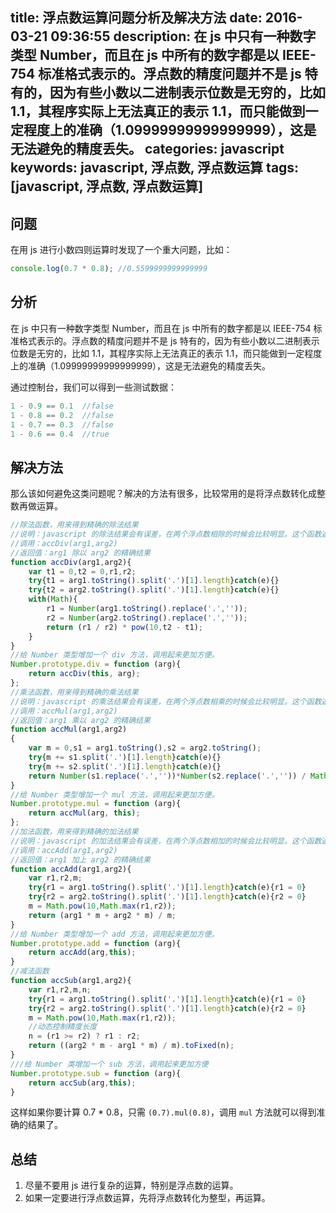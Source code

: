 title: 浮点数运算问题分析及解决方法
date: 2016-03-21 09:36:55
description: 在 js 中只有一种数字类型 Number，而且在 js 中所有的数字都是以 IEEE-754 标准格式表示的。浮点数的精度问题并不是 js 特有的，因为有些小数以二进制表示位数是无穷的，比如 1.1，其程序实际上无法真正的表示 1.1，而只能做到一定程度上的准确（1.09999999999999999），这是无法避免的精度丢失。
categories: javascript
keywords: javascript, 浮点数, 浮点数运算
tags: [javascript, 浮点数, 浮点数运算]
---

## 问题 ##

在用 js 进行小数四则运算时发现了一个重大问题，比如：

``` javascript
console.log(0.7 * 0.8);	//0.5599999999999999
```

## 分析 ##

在 js 中只有一种数字类型 Number，而且在 js 中所有的数字都是以 IEEE-754 标准格式表示的。浮点数的精度问题并不是 js 特有的，因为有些小数以二进制表示位数是无穷的，比如 1.1，其程序实际上无法真正的表示 1.1，而只能做到一定程度上的准确（1.09999999999999999），这是无法避免的精度丢失。

通过控制台，我们可以得到一些测试数据：

``` javascript
1 - 0.9 == 0.1	//false
1 - 0.8 == 0.2	//false
1 - 0.7 == 0.3	//false
1 - 0.6 == 0.4	//true
```

## 解决方法 ##

那么该如何避免这类问题呢？解决的方法有很多，比较常用的是将浮点数转化成整数再做运算。

``` javascript
//除法函数，用来得到精确的除法结果
//说明：javascript 的除法结果会有误差，在两个浮点数相除的时候会比较明显。这个函数返回较为精确的除法结果。
//调用：accDiv(arg1,arg2)
//返回值：arg1 除以 arg2 的精确结果
function accDiv(arg1,arg2){
    var t1 = 0,t2 = 0,r1,r2;
    try{t1 = arg1.toString().split('.')[1].length}catch(e){}
    try{t2 = arg2.toString().split('.')[1].length}catch(e){}
    with(Math){
        r1 = Number(arg1.toString().replace('.',''));
        r2 = Number(arg2.toString().replace('.',''));
        return (r1 / r2) * pow(10,t2 - t1);
    }
}
//给 Number 类型增加一个 div 方法，调用起来更加方便。
Number.prototype.div = function (arg){
    return accDiv(this, arg);
};
//乘法函数，用来得到精确的乘法结果
//说明：javascript 的乘法结果会有误差，在两个浮点数相乘的时候会比较明显。这个函数返回较为精确的乘法结果。
//调用：accMul(arg1,arg2)
//返回值：arg1 乘以 arg2 的精确结果
function accMul(arg1,arg2)
{
    var m = 0,s1 = arg1.toString(),s2 = arg2.toString();
    try{m += s1.split('.')[1].length}catch(e){}
    try{m += s2.split('.')[1].length}catch(e){}
    return Number(s1.replace('.',''))*Number(s2.replace('.','')) / Math.pow(10,m);
}
//给 Number 类型增加一个 mul 方法，调用起来更加方便。
Number.prototype.mul = function (arg){
    return accMul(arg, this);
};
//加法函数，用来得到精确的加法结果
//说明：javascript 的加法结果会有误差，在两个浮点数相加的时候会比较明显。这个函数返回较为精确的加法结果。
//调用：accAdd(arg1,arg2)
//返回值：arg1 加上 arg2 的精确结果
function accAdd(arg1,arg2){
    var r1,r2,m;
    try{r1 = arg1.toString().split('.')[1].length}catch(e){r1 = 0}
    try{r2 = arg2.toString().split('.')[1].length}catch(e){r2 = 0}
    m = Math.pow(10,Math.max(r1,r2));
    return (arg1 * m + arg2 * m) / m;
}
//给 Number 类型增加一个 add 方法，调用起来更加方便。
Number.prototype.add = function (arg){
    return accAdd(arg,this);
}
//减法函数
function accSub(arg1,arg2){
    var r1,r2,m,n;
    try{r1 = arg1.toString().split('.')[1].length}catch(e){r1 = 0}
    try{r2 = arg2.toString().split('.')[1].length}catch(e){r2 = 0}
    m = Math.pow(10,Math.max(r1,r2));
    //动态控制精度长度
    n = (r1 >= r2) ? r1 : r2;
    return ((arg2 * m - arg1 * m) / m).toFixed(n);
}
///给 Number 类增加一个 sub 方法，调用起来更加方便
Number.prototype.sub = function (arg){
    return accSub(arg,this);
}
```

这样如果你要计算 0.7 * 0.8，只需 `(0.7).mul(0.8)`，调用 `mul` 方法就可以得到准确的结果了。

## 总结 ##

1. 尽量不要用 js 进行复杂的运算，特别是浮点数的运算。
2. 如果一定要进行浮点数运算，先将浮点数转化为整型，再运算。